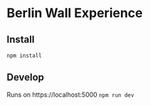 # Berlin Wall Experience

## Install

`npm install`

## Develop
Runs on https://localhost:5000
`npm run dev`